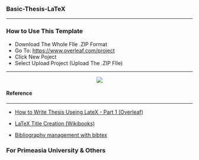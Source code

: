 ### Basic-Thesis-LaTeX

---
### How to Use This Template

- Download The Whole FIle .ZIP Format
- Go To: https://www.overleaf.com/project
- Click New Poject
- Select Upload Project (Upload The .ZIP FIle)
---


<p align="center">
  <img src="https://cutt.ly/jdmyMOX"/>
</p>

#### Reference 

---

- [How to Write Thesis Useing LateX - Part 1 (Overleaf)](https://www.overleaf.com/learn/latex/How_to_Write_a_Thesis_in_LaTeX_(Part_1):_Basic_Structure)

- [LaTeX Title Creation (Wikibooks)](https://en.wikibooks.org/wiki/LaTeX/Title_Creation)

- [Bibliography management with bibtex](https://www.overleaf.com/learn/latex/Bibliography_management_with_bibtex)


### For Primeasia University & Others

